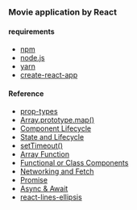 ### Movie application by React

#### requirements
- [npm](https://www.npmjs.com/)
- [node.js](https://nodejs.org)
- [yarn](https://yarnpkg.com)
- [create-react-app](https://github.com/facebook/create-react-app)

#### Reference
- [prop-types](https://reactjs.org/docs/typechecking-with-proptypes.html)
- [Array.prototype.map()
](https://developer.mozilla.org/ko/docs/Web/JavaScript/Reference/Global_Objects/Array/map)
- [Component Lifecycle](http://projects.wojtekmaj.pl/react-lifecycle-methods-diagram/)
- [State and Lifecycle](https://reactjs.org/docs/state-and-lifecycle.html)
- [setTimeout()](https://www.w3schools.com/jsref/met_win_settimeout.asp)
- [Array Function](https://developer.mozilla.org/en-US/docs/Web/JavaScript/Reference/Functions/Arrow_functions)
- [Functional or Class Components](https://programmingwithmosh.com/react/react-functional-components/) 
- [Networking and Fetch](https://facebook.github.io/react-native/docs/network)
- [Promise]()
- [Async & Await]()
- [react-lines-ellipsis](https://www.npmjs.com/package/react-lines-ellipsis)
